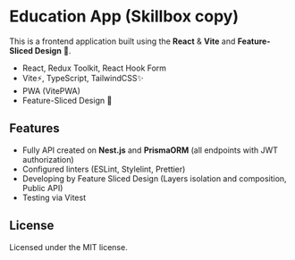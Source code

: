 # Education App (Skillbox copy)

This is a frontend application built using the **React** & **Vite** and **Feature-Sliced Design** 🍰.

- React, Redux Toolkit, React Hook Form
- Vite⚡, TypeScript, TailwindCSS✨
- PWA (VitePWA)
- Feature-Sliced Design 🍰

## Features

- Fully API created on **Nest.js** and **PrismaORM** (all endpoints with JWT authorization)
- Configured linters (ESLint, Stylelint, Prettier)
- Developing by Feature Sliced Design (Layers isolation and composition, Public API)
- Testing via Vitest

## License

Licensed under the MIT license.
